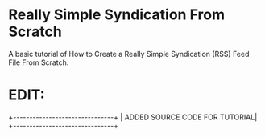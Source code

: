 # Really Simple Syndication From Scratch

A basic tutorial of How to Create a Really Simple Syndication (RSS) Feed File From Scratch.

# EDIT:

+-------------------------------+
| ADDED SOURCE CODE FOR TUTORIAL|
+-------------------------------+
